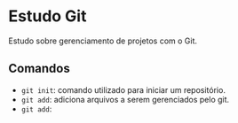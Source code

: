 # Estudo Git
Estudo sobre gerenciamento de projetos com o Git.

## Comandos
* `git init`: comando utilizado para iniciar um repositório.
* `git add`: adiciona arquivos a serem gerenciados pelo git.
* `git add`: 
